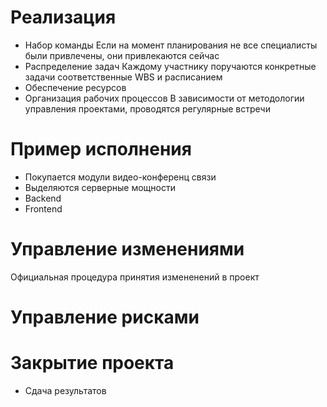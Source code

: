 # Реализация
- Набор команды
	Если на момент планирования не все специалисты были привлечены, они привлекаются сейчас 
- Распределение задач
	Каждому участнику поручаются конкретные задачи соответственные WBS и расписанием
- Обеспечение ресурсов
- Организация рабочих процессов
	В зависимости от методологии управления проектами, проводятся регулярные встречи
# Пример исполнения
- Покупается модули видео-конференц связи
- Выделяются серверные мощности
- Backend
- Frontend
# Управление изменениями 
Официальная процедура принятия измененений в проект
# Управление рисками

# Закрытие проекта
- Сдача результатов